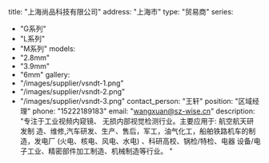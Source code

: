 title: "上海尚品科技有限公司"
address: "上海市"
type: "贸易商"
series:
  - "G系列"
  - "L系列"
  - "M系列"
models:
  - "2.8mm"
  - "3.9mm"
  - "6mm"
gallery:
  - "/images/supplier/vsndt-1.png"
  - "/images/supplier/vsndt-2.png"
  - "/images/supplier/vsndt-3.png"
contact_person: "王轩"
position: "区域经理"
phone: "15222189183"
email: "wangxuan@sz-wise.cn"
description: "专注于工业视频内窥镜、 无损内部视觉检测行业。主要应用于: 航空航天研发制 造、维修,汽车研发、生产、售后，军工，油气化工，船舶铁路机车的制 造，发电厂 (火电、核电、风电、水电) 、科研高校、锅检/特检、电器 设备/电子工业、精密部件加工制造、机械制造等行业。
"
